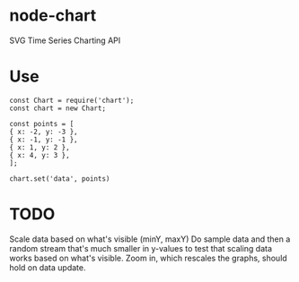 # node-chart

SVG Time Series Charting API

# Use

    const Chart = require('chart');
    const chart = new Chart;

    const points = [
    { x: -2, y: -3 },
    { x: -1, y: -1 },
    { x: 1, y: 2 },
    { x: 4, y: 3 },
    ];

    chart.set('data', points)

# TODO

Scale data based on what's visible (minY, maxY)
Do sample data and then a random stream that's much smaller in y-values to test that scaling data works based on what's visible.
Zoom in, which rescales the graphs, should hold on data update.
